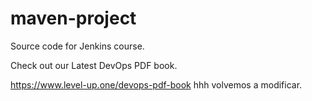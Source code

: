 # maven-project
Source code for Jenkins course.

Check out our Latest DevOps PDF book.

https://www.level-up.one/devops-pdf-book
hhh
volvemos a modificar.
